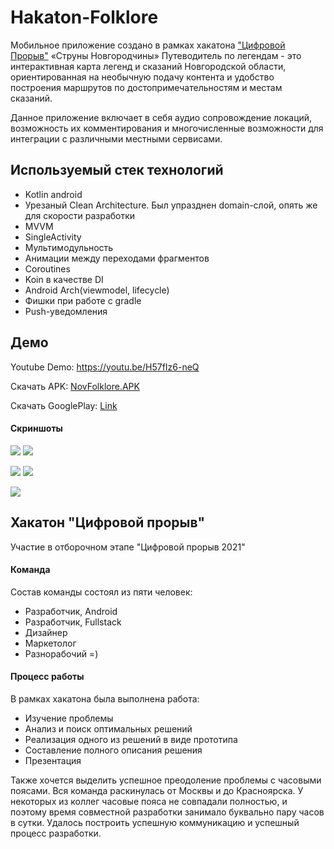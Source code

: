 # Hakaton-Folklore
Мобильное приложение создано в рамках хакатона ["Цифровой Прорыв"](https://leadersofdigital.ru)
«Струны Новгородчины» Путеводитель по легендам - это интерактивная карта легенд и сказаний Новгородской области, ориентированная на необычную подачу контента и удобство построения маршрутов по достопримечательностям и местам сказаний.

Данное приложение включает в себя аудио сопровождение локаций, возможность их комментирования и многочисленные возможности для интеграции с различными местными сервисами.

## Используемый стек технологий
- Kotlin android
- Урезаный Clean Architecture. Был упразднен domain-слой, опять же для скорости разработки
- MVVM
- SingleActivity
- Мультимодульность
- Анимации между переходами фрагментов
- Coroutines
- Koin в качестве DI
- Android Arch(viewmodel, lifecycle)
- Фишки при работе с gradle
- Push-уведомления

## Демо
Youtube Demo:
https://youtu.be/H57fIz6-neQ

Скачать APK:
[NovFolklore.APK](https://github.com/RasM24/Hakaton-Folklore/blob/master/demo/app-release.apk)

Скачать GooglePlay:
[Link](https://play.google.com/store/apps/details?id=ru.endroad.hakaton.folklore)


#### Скриншоты

![](/demo/screenshot1.jpg)
![](/demo/screenshot2.jpg)


![](/demo/screenshot3.jpg)
![](/demo/screenshot4.jpg)


![](/demo/screenshot5.jpg)

## Хакатон "Цифровой прорыв"
Участие в отборочном этапе "Цифровой прорыв 2021"

#### Команда
Состав команды состоял из пяти человек:
- Разработчик, Android
- Разработчик, Fullstack
- Дизайнер
- Маркетолог
- Разнорабочий =)

#### Процесс работы
В рамках хакатона была выполнена работа:
- Изучение проблемы
- Анализ и поиск оптимальных решений
- Реализация одного из решений в виде прототипа
- Составление полного описания решения
- Презентация

Также хочется выделить успешное преодоление проблемы с часовыми поясами.
Вся команда раскинулась от Москвы и до Красноярска. У некоторых из коллег часовые пояса не совпадали полностью, и поэтому время совместной разработки занимало буквально пару часов в сутки. Удалось построить успешную коммуникацию и успешный процесс разработки.
